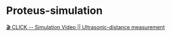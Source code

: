 # Proteus-simulation
[🎬 CLICK -- Simulation Video || Ultrasonic-distance measurement](https://youtu.be/dFpc5Rh9c8s?si=1AQowMnFeptXP8wX)

